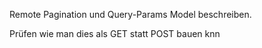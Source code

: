 Remote Pagination und Query-Params Model beschreiben.

Prüfen wie man dies als GET statt POST bauen knn